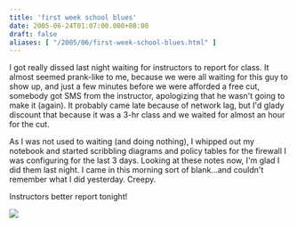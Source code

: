 ```yaml
---
title: 'first week school blues'
date: 2005-06-24T01:07:00.000+08:00
draft: false
aliases: [ "/2005/06/first-week-school-blues.html" ]
---
```


I got really dissed last night waiting for instructors to report for class. It almost seemed prank-like to me, because we were all waiting for this guy to show up, and just a few minutes before we were afforded a free cut, somebody got SMS from the instructor, apologizing that he wasn't going to make it (again). It probably came late because of network lag, but I'd glady discount that because it was a 3-hr class and we waited for almost an hour for the cut.  
  
As I was not used to waiting (and doing nothing), I whipped out my notebook and started scribbling diagrams and policy tables for the firewall I was configuring for the last 3 days. Looking at these notes now, I'm glad I did them last night. I came in this morning sort of blank...and couldn't remember what I did yesterday. Creepy.  
  
Instructors better report tonight!  
  

  
![](http://blogsurvey.media.mit.edu/images/survey-science.gif)
